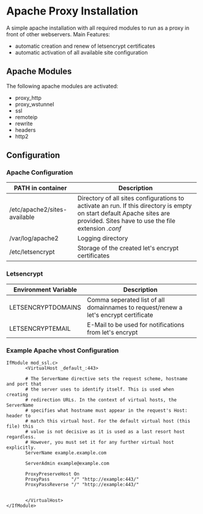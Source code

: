 # Apache Proxy Installation

A simple apache installation with all required modules to run as a proxy in front of other webservers.
Main Features:
 * automatic creation and renew of letsencrypt certificates
 * automatic activation of all available site configuration
 
 ## Apache Modules
 The following apache modules are activated:
 * proxy_http
 * proxy_wstunnel
 * ssl
 * remoteip
 * rewrite
 * headers
 * http2
 
 ## Configuration
 
 ### Apache Configuration
  | PATH in container | Description |
  | ---------------------- | ----------- |
  | /etc/apache2/sites-available | Directory of all sites configurations to activate an run. If this directory is empty on start default Apache sites are provided. Sites have to use the file extension _.conf_ |
  | /var/log/apache2 | Logging directory |
  | /etc/letsencrypt | Storage of the created let's encrypt certificates |
 
 ### Letsencrypt
  | Environment Variable | Description |
  | ---------------------- | ----------- |
  | LETSENCRYPTDOMAINS | Comma seperated list of all domainnames to request/renew a let's encrypt certificate |
  | LETSENCRYPTEMAIL | E-Mail to be used for notifications from let's encrypt |

 ### Example Apache vhost Configuration
 ```
 IfModule mod_ssl.c>
        <VirtualHost _default_:443>

        # The ServerName directive sets the request scheme, hostname and port that
        # the server uses to identify itself. This is used when creating
        # redirection URLs. In the context of virtual hosts, the ServerName
        # specifies what hostname must appear in the request's Host: header to
        # match this virtual host. For the default virtual host (this file) this
        # value is not decisive as it is used as a last resort host regardless.
        # However, you must set it for any further virtual host explicitly.
        ServerName example.example.com

        ServerAdmin example@example.com

        ProxyPreserveHost On
        ProxyPass        "/" "http://example:443/"
        ProxyPassReverse "/" "http://example:443/"


        </VirtualHost>
 </IfModule>
 ```
